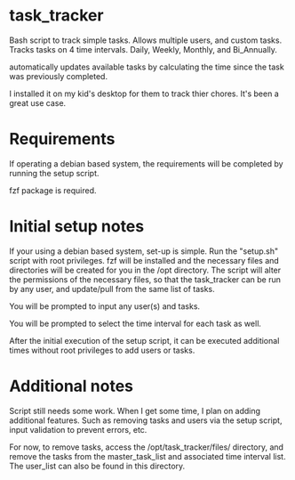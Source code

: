 # task_tracker

Bash script to track simple tasks. Allows multiple users, and custom tasks. Tracks tasks on 4 time intervals. Daily, Weekly, Monthly, and Bi_Annually.

automatically updates available tasks by calculating the time since the task was previously completed.

I installed it on my kid's desktop for them to track thier chores. It's been a great use case.

# Requirements

If operating a debian based system, the requirements will be completed by running the setup script.

fzf package is required.

# Initial setup notes

If your using a debian based system, set-up is simple. Run the "setup.sh" script with root privileges. fzf will be installed and the necessary files and directories will be created for you in the /opt directory. The script will alter the permissions of the necessary files, so that the task_tracker can be run by any user, and update/pull from the same list of tasks.

You will be prompted to input any user(s) and tasks.

You will be prompted to select the time interval for each task as well. 

After the initial execution of the setup script, it can be executed additional times without root privileges to add users or tasks.

# Additional notes

Script still needs some work. When I get some time, I plan on adding additional features. Such as removing tasks and users via the setup script, input validation to prevent errors, etc.

For now, to remove tasks, access the /opt/task_tracker/files/ directory, and remove the tasks from the master_task_list and associated time interval list. The user_list can also be found in this directory.
